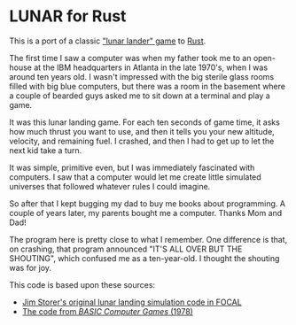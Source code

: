 LUNAR for Rust
==============

This is a port of a classic ["lunar lander" game][wikipedia] to [Rust][rust].

The first time I saw a computer was when my father took me to an open-house at the IBM headquarters in Atlanta in the late 1970's, when I was around ten years old.  I wasn't impressed with the big sterile glass rooms filled with big blue computers, but there was a room in the basement where a couple of bearded guys asked me to sit down at a terminal and play a game.

It was this lunar landing game.  For each ten seconds of game time, it asks how much thrust you want to use, and then it tells you your new altitude, velocity, and remaining fuel.  I crashed, and then I had to get up to let the next kid take a turn.

It was simple, primitive even, but I was immediately fascinated with computers.  I saw that a computer would let me create little simulated universes that followed whatever rules I could imagine.

So after that I kept bugging my dad to buy me books about programming.  A couple of years later, my parents bought me a computer.  Thanks Mom and Dad!

The program here is pretty close to what I remember.  One difference is that, on crashing, that program announced "IT'S ALL OVER BUT THE SHOUTING", which confused me as a ten-year-old.  I thought the shouting was for joy.

This code is based upon these sources:

* [Jim Storer's original lunar landing simulation code in FOCAL][storer]
* [The code from _BASIC Computer Games_ (1978)][ahl]

[wikipedia]: https://en.wikipedia.org/wiki/Lunar_Lander_(video_game_genre)#Text_games
[rust]: https://www.rust-lang.org
[storer]: http://www.cs.brandeis.edu/~storer/LunarLander/LunarLander/LunarLanderListing.jpg
[ahl]: https://www.atariarchives.org/basicgames/showpage.php?page=106